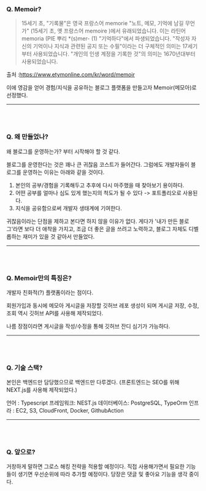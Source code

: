 ### Q. Memoir?



> 15세기 초, "기록물"은 영국 프랑스어 memorie "노트, 메모, 기억에 남길 무언가" (15세기 초, 옛 프랑스어 memoire )에서 유래되었습니다. 이는 라틴어 memoria (PIE 뿌리 *(s)mer- (1) "기억하다"에서 파생되었습니다. "작성자 자신의 기억이나 지식과 관련된 공지 또는 수필"이라는 더 구체적인 의미는 17세기부터 사용되었습니다. "개인의 인생 계정을 기록한 것"의 의미는 1670년대부터 사용되었습니다. <br>

출처 :https://www.etymonline.com/kr/word/memoir

이에 영감을 얻어 경험/지식을 공유하는 블로그 플랫폼을 만들고자 Memoir(메모아)로 선정했다.


-----------
</br>
</br>


### Q. 왜 만들었나?

왜 블로그를 운영하는가? 부터 시작해야 할 것 같다.

블로그를 운영한다는 것은 꽤나 큰 귀찮음 코스트가 들어간다. 그럼에도 개발자들이 블로그를 운영하는 이유는 아래와 같을 것이다.

1. 본인의 공부/경험을 기록해두고 추후에 다시 마주했을 때 찾아보기 용이하다.
2. 어떤 공부를 얼마나 심도 있게 했는지의 척도가 될 수 있다 -> 포트폴리오로 사용된다.
3. 지식을 공유함으로써 개발자 생태계에 기여한다.

귀찮음이라는 단점을 제하고 본다면 하지 않을 이유가 없다. 게다가 '내가 만든 블로그'라면 보다 더 애착을 가지고, 조금 더 좋은 글을 쓰려고 노력하고, 블로그 자체도 디벨롭하는 재미가 있을 것 같아서 만들었다.




-----------
</br>
</br>

### Q. Memoir만의 특징은?

개발자 친화적(?) 플랫폼이라는 점이다.

회원가입과 동시에 메모아 게시글을 저장할 깃허브 레포 생성이 되며 게시글 저장, 수정, 조회 역시 깃허브 API를 사용해 제작되었다.

나름 장점이라면 게시글을 작성/수정을 통해 깃허브 잔디 심기가 가능하다.


-----------

</br></br>

###   Q.  기술 스택?
본인은 백엔드만 담당했으므로 백엔드만 다루겠다. (프론트엔드는 SEO를 위해 NEXT.js를 사용해 제작되었다.)

언어 : Typescript
프레임워크: NEST.js
데이터베이스: PostgreSQL, TypeOrm
인프라 : EC2, S3, CloudFront, Docker, GithubAction


-----------

</br></br>

###   Q.  앞으로?

거창하게 말하면 그로스 해킹 전략을 적용할 예정이다.
직접 사용해가면서 필요한 기능들이 생기면 우선순위에 따라 추가할 예정이다.
 당장은 댓글 및 좋아요 기능을 생각 중이다.







